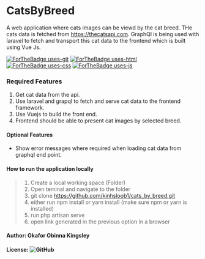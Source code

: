 # CatsByBreed

A web application where cats images can be viewd by the cat breed. THe cats data
is fetched from https://thecatsapi.com. GraphQl is being used with laravel to
fetch and transport this cat data to the frontend which is built using Vue Js.

[![ForTheBadge uses-git](http://ForTheBadge.com/images/badges/uses-git.svg)](https://GitHub.com/)
[![ForTheBadge uses-html](http://ForTheBadge.com/images/badges/uses-html.svg)](http://ForTheBadge.com)
[![ForTheBadge uses-css](http://ForTheBadge.com/images/badges/uses-css.svg)](http://ForTheBadge.com)
[![ForTheBadge uses-js](http://ForTheBadge.com/images/badges/uses-js.svg)](http://ForTheBadge.com)

### Required Features

1. Get cat data from the api.
2. Use laravel and grapql to fetch and serve cat data to the frontend framework.
3. Use Vuejs to build the front end.
4. Frontend should be able to present cat images by selected breed.

#### Optional Features

- Show error messages where required when loading cat data from graphql end
  point.

#### How to run the application locally

> 1.  Create a local working space (Folder)
> 2.  Open teminal and navigate to the folder
> 3.  git clone https://github.com/kinhsloob1/cats_by_breed.git
> 4.  either run npm install or yarn install (make sure npm or yarn is
>     installed)
> 5.  run php artisan serve
> 6.  open link generated in the previous option in a browser

#### Author: Okafor Obinna Kingsley

#### License: ![GitHub](https://img.shields.io/github/license/kinhsloob1/cats_by_breed.svg)
